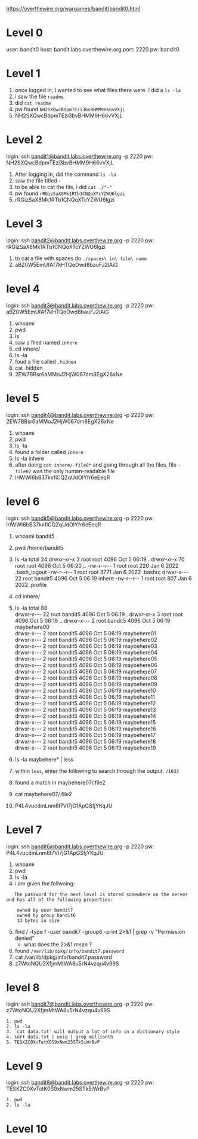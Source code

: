 https://overthewire.org/wargames/bandit/bandit0.html


# Level 0 
user: bandit0
host: bandit.labs.overthewire.org
port: 2220
pw: bandit0



# Level 1
1. once logged in, I wanted to see what files there were. I did a `ls -la`
2. i saw the file `readme`
3. did `cat readme`
4. pw found `NH2SXQwcBdpmTEzi3bvBHMM9H66vVXjL`
5. NH2SXQwcBdpmTEzi3bvBHMM9H66vVXjL



# Level 2
login: ssh bandit1@bandit.labs.overthewire.org -p 2220
pw: NH2SXQwcBdpmTEzi3bvBHMM9H66vVXjL

1. After logging in, did the command `ls -la`
2. saw the file titled `-`
3. to be able to cat the file, i did `cat ./"-"`
4. pw found `rRGizSaX8Mk1RTb1CNQoXTcYZWU6lgzi`
5. rRGizSaX8Mk1RTb1CNQoXTcYZWU6lgzi



# Level 3
login: ssh bandit2@bandit.labs.overthewire.org -p 2220
pw: rRGizSaX8Mk1RTb1CNQoXTcYZWU6lgzi

1. to cat a file with spaces do `./spaces\ in\ file\ name`
2. aBZ0W5EmUfAf7kHTQeOwd8bauFJ2lAiG



# level 4
login: ssh bandit3@bandit.labs.overthewire.org -p 2220
pw: aBZ0W5EmUfAf7kHTQeOwd8bauFJ2lAiG

1. whoami
2. pwd
3. ls
4. saw a filed named `inhere`
5. cd inhere/
6. ls -la
7. foud a file called `.hidden`
8. cat .hidden
9. 2EW7BBsr6aMMoJ2HjW067dm8EgX26xNe



# level 5
login: ssh bandit4@bandit.labs.overthewire.org -p 2220
pw: 2EW7BBsr6aMMoJ2HjW067dm8EgX26xNe


1. whoami
2. pwd
3. ls -la
4. found a folder called `inhere`
5. ls -la inhere
6. after doing `cat inhere/-file0*` and going through all the files, file `-file07` was the only human-readable file 
7. lrIWWI6bB37kxfiCQZqUdOIYfr6eEeqR



# level 6
login: ssh bandit5@bandit.labs.overthewire.org -p 2220
pw: lrIWWI6bB37kxfiCQZqUdOIYfr6eEeqR

1. whoami
    bandit5
2. pwd
    /home/bandit5
3. ls -la
    total 24
    drwxr-xr-x  3 root root    4096 Oct  5 06:19 .
    drwxr-xr-x 70 root root    4096 Oct  5 06:20 ..
    -rw-r--r--  1 root root     220 Jan  6  2022 .bash_logout
    -rw-r--r--  1 root root    3771 Jan  6  2022 .bashrc
    drwxr-x--- 22 root bandit5 4096 Oct  5 06:19 inhere
    -rw-r--r--  1 root root     807 Jan  6  2022 .profile
4. cd inhere/
5. ls -la
    total 88   
    drwxr-x--- 22 root bandit5 4096 Oct  5 06:19 . 
    drwxr-xr-x  3 root root    4096 Oct  5 06:19 ..
    drwxr-x---  2 root bandit5 4096 Oct  5 06:19 maybehere00   
    drwxr-x---  2 root bandit5 4096 Oct  5 06:19 maybehere01   
    drwxr-x---  2 root bandit5 4096 Oct  5 06:19 maybehere02   
    drwxr-x---  2 root bandit5 4096 Oct  5 06:19 maybehere03   
    drwxr-x---  2 root bandit5 4096 Oct  5 06:19 maybehere04   
    drwxr-x---  2 root bandit5 4096 Oct  5 06:19 maybehere05   
    drwxr-x---  2 root bandit5 4096 Oct  5 06:19 maybehere06   
    drwxr-x---  2 root bandit5 4096 Oct  5 06:19 maybehere07   
    drwxr-x---  2 root bandit5 4096 Oct  5 06:19 maybehere08   
    drwxr-x---  2 root bandit5 4096 Oct  5 06:19 maybehere09   
    drwxr-x---  2 root bandit5 4096 Oct  5 06:19 maybehere10   
    drwxr-x---  2 root bandit5 4096 Oct  5 06:19 maybehere11   
    drwxr-x---  2 root bandit5 4096 Oct  5 06:19 maybehere12   
    drwxr-x---  2 root bandit5 4096 Oct  5 06:19 maybehere13   
    drwxr-x---  2 root bandit5 4096 Oct  5 06:19 maybehere14   
    drwxr-x---  2 root bandit5 4096 Oct  5 06:19 maybehere15   
    drwxr-x---  2 root bandit5 4096 Oct  5 06:19 maybehere16   
    drwxr-x---  2 root bandit5 4096 Oct  5 06:19 maybehere17   
    drwxr-x---  2 root bandit5 4096 Oct  5 06:19 maybehere18   
    drwxr-x---  2 root bandit5 4096 Oct  5 06:19 maybehere19

6. ls -la maybehere* | less
7. within `less`, enter the following to search through the output. `/1033`
8. found a match in maybehere07/.file2
9. cat maybehere07/.file2
10. P4L4vucdmLnm8I7Vl7jG1ApGSfjYKqJU



# Level 7
login: ssh bandit6@bandit.labs.overthewire.org -p 2220
pw: P4L4vucdmLnm8I7Vl7jG1ApGSfjYKqJU

1. whoami
2. pwd
3. ls -la
4. i am given the follwoing:
```
   The password for the next level is stored somewhere on the server and has all of the following properties:

    owned by user bandit7
    owned by group bandit6
    33 bytes in size
```

5. find / -type f -user bandit7 -group6 -print 2>&1 | grep -v "Permission denied"
    - what does the 2>&1 mean ?
6. found `/var/lib/dpkg/info/bandit7.password`
7. cat /var/lib/dpkg/info/bandit7.password
8. z7WtoNQU2XfjmMtWA8u5rN4vzqu4v99S



# level 8
login: ssh bandit7@bandit.labs.overthewire.org -p 2220
pw: z7WtoNQU2XfjmMtWA8u5rN4vzqu4v99S

```text
1. pwd
2. ls -la
3. `cat data.txt` will output a lot of info in a dictionary style
4. sort data.txt | uniq | grep millionth
5. TESKZC0XvTetK0S9xNwm25STk5iWrBvP
```



# Level 9
login: ssh bandit8@bandit.labs.overthewire.org -p 2220
pw: TESKZC0XvTetK0S9xNwm25STk5iWrBvP

```text
1. pwd
2. ls -la
```


# Level 10
